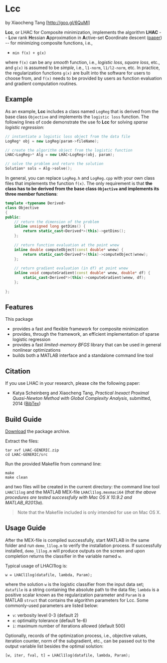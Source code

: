 
# Lcc
by Xiaocheng Tang [http://goo.gl/6QuMl]  

**Lcc**, or LHAC for Composite minimization, implements the algorithm **LHAC** -- <b> L</b>ow rank <b>H</b>essian <b>A</b>pproximation in <b>A</b>ctive-set <b>C</b>oordinate descent ([paper](http://goo.gl/ERZb3i))  -- for minimizing composite functions, i.e.,  

* `min f(x) + g(x)`  

where `f(x)` can be any _smooth_ function, i.e., _logistic loss_, _square loss_, etc., and `g(x)` is assumed to be _simple_, i.e., `l1-norm`, `l1/l2-norm`, etc.  In practice, the regularization functions `g(x)` are built into the software for users to choose from, and `f(x)` needs to be provided by users as function evaluation and gradient computation routines. 

## Example
As an example, **Lcc** includes a class named `LogReg` that is derived from the base class `Objective` and implements the `logistic loss` function. The following lines of code demonstrate the use fo **Lcc** for solving _sparse logistic regression_:
```c++
// instantiate a logistic loss object from the data file
LogReg* obj = new LogReg(param->fileName);

// create the algorithm object from the logistic function
LHAC<LogReg>* Alg = new LHAC<LogReg>(obj, param);

// solve the problem and return the solution
Solution* sols = Alg->solve();
```

In general, you can replace `LogReg.h` and `LogReg.cpp` with your own class files that implements the function `f(x)`. The only requirement is that **the class has to be derived from the base class `Objective` and implements its three member functions**:
```c++
template <typename Derived>
class Objective
{
public:
    // return the dimension of the problem
    inline unsigned long getDims() {
        return static_cast<Derived*>(this)->getDims();
    };
    
    // return function evaluation at the point wnew
    inline double computeObject(const double* wnew) {
        return static_cast<Derived*>(this)->computeObject(wnew);
    };
    
    // return gradient evaluation (in df) at point wnew
    inline void computeGradient(const double* wnew, double* df) {
        static_cast<Derived*>(this)->computeGradient(wnew, df);
    };
    
};
```


## Features
This package

* provides a fast and flexible framework for composite minimization
* provides, through the framework, an efficient implementation of sparse logistic regression
* provides a fast _limited-memory BFGS_ library that can be used in general nonlinear optimizations 
* builds both a MATLAB interface and a standalone command line tool


## Citation
If you use LHAC in your research, please cite the following paper:

* Katya Scheinberg and Xiaocheng Tang, _Practical Inexact Proximal Quasi-Newton Method with Global Complexity Analysis_, submitted, 2014  ([BibTex](http://goo.gl/fVJgWN))

## Build Guide
[Download](https://github.com/LHAC/LHAC/archive/GENERIC.zip) the package archive.

Extract the files:
```
tar xvf LHAC-GENERIC.zip
cd LHAC-GENERIC/src
```

Run the provided Makefile from command line:
```
make
make clean
```
and two files will be created in the current directory: the command line tool `LHACl1log` and the MATLAB MEX-file `LHACl1log.mexmaci64` (_that the above procedures are tested successfully with Mac OS X 10.9.2 and MATLAB_R2013a_).

> Note that the Makefile included is only intended for use on Mac OS X.  


## Usage Guide

After the MEX-file is compiled successfully, start MATLAB in the same folder and run `demo_l1log.m` to verify the installation process. If successfully installed, `demo_l1log.m` will produce outputs on the screen and upon completion returns the classifier in the variable named `w`.

Typical usage of LHACl1log is:
```
w = LHACl1log(datafile, lambda, Param);
```
where the solution `w` is the logistic classifier from the input data set; `datafile` is a string containing the absolute path to the data file; `lambda` is a positive scalar known as the regularization parameter and `Param` is a MATLAB `struct` that contains the algorithm parameters for Lcc. Some commonly-used parameters are listed below:

* `v`: verbosity level 0-3 (default 2)
* `e`: optimality tolerance (default 1e-6)
* `i`: maximum number of iterations allowed (default 500)

Optionally, records of the optimization process, i.e., objective values, iteration counter, norm of the subgradient, etc., can be passed out to the output variable list besides the optimal solution:
```
[w, iter, fval, t] = LHACl1log(datafile, lambda, Param);
```













